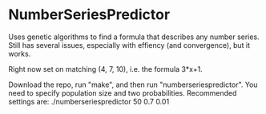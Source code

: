 # NumberSeriesPredictor
Uses genetic algorithms to find a formula that describes any number series. Still has several issues, especially with effiency (and convergence), but it works.

Right now set on matching (4, 7, 10), i.e. the formula 3*x+1.

Download the repo, run "make", and then run "numberseriespredictor". You need to specify population size and two probabilities. Recommended settings are: ./numberseriespredictor 50 0.7 0.01
